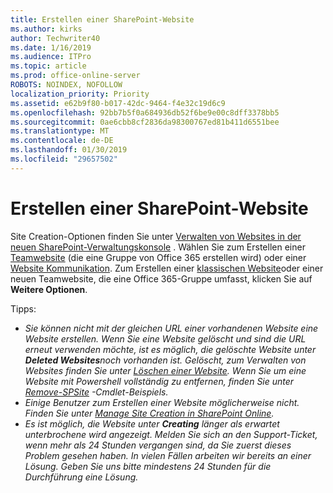 ```yaml
---
title: Erstellen einer SharePoint-Website
ms.author: kirks
author: Techwriter40
ms.date: 1/16/2019
ms.audience: ITPro
ms.topic: article
ms.prod: office-online-server
ROBOTS: NOINDEX, NOFOLLOW
localization_priority: Priority
ms.assetid: e62b9f80-b017-42dc-9464-f4e32c19d6c9
ms.openlocfilehash: 92bb7b5f0a684936db52f6be9e00c8dff3378bb5
ms.sourcegitcommit: 0ae6cbb8cf2836da98300767ed81b411d6551bee
ms.translationtype: MT
ms.contentlocale: de-DE
ms.lasthandoff: 01/30/2019
ms.locfileid: "29657502"
---
```

# <a name="create-a-sharepoint-site"></a>Erstellen einer SharePoint-Website

Site Creation-Optionen finden Sie unter [Verwalten von Websites in der neuen SharePoint-Verwaltungskonsole](https://docs.microsoft.com/sharepoint/manage-site-creation ) . Wählen Sie zum Erstellen einer [Teamwebsite](https://support.office.com/article/create-a-team-site-in-sharepoint-ef10c1e7-15f3-42a3-98aa-b5972711777d?ui=en-US&amp;rs=en-US&amp;ad=US) (die eine Gruppe von Office 365 erstellen wird) oder einer [Website Kommunikation](https://support.office.com/article/7fb44b20-a72f-4d2c-9173-fc8f59ba50eb). Zum Erstellen einer [klassischen Website](https://docs.microsoft.com/sharepoint/manage-sites-in-new-admin-center#create-a-site)oder einer neuen Teamwebsite, die eine Office 365-Gruppe umfasst, klicken Sie auf **Weitere Optionen**. 
  
Tipps:
- *Sie können nicht mit der gleichen URL einer vorhandenen Website eine Website erstellen. Wenn Sie eine Website gelöscht und sind die URL erneut verwenden möchte, ist es möglich, die gelöschte Website unter **Deleted Websites**noch vorhanden ist. Gelöscht, zum Verwalten von Websites finden Sie unter [Löschen einer Website](https://docs.microsoft.com/sharepoint/manage-sites-in-new-admin-center#delete-a-site). Wenn Sie um eine Website mit Powershell vollständig zu entfernen, finden Sie unter [Remove-SPSite](https://docs.microsoft.com/sharepoint/manage-sites-in-new-admin-center#delete-a-site) -Cmdlet-Beispiels.*
- *Einige Benutzer zum Erstellen einer Website möglicherweise nicht. Finden Sie unter [Manage Site Creation in SharePoint Online](https://docs.microsoft.com/sharepoint/manage-site-creation).*
- *Es ist möglich, die Website unter **Creating** länger als erwartet unterbrochene wird angezeigt. Melden Sie sich an den Support-Ticket, wenn mehr als 24 Stunden vergangen sind, da Sie zuerst dieses Problem gesehen haben. In vielen Fällen arbeiten wir bereits an einer Lösung. Geben Sie uns bitte mindestens 24 Stunden für die Durchführung eine Lösung.*
